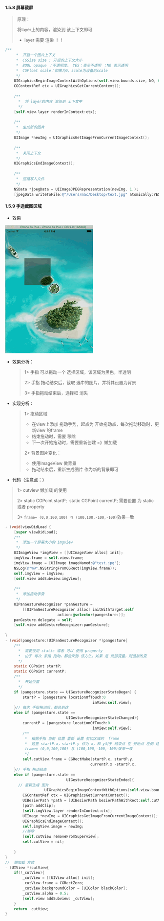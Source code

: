 #### 1.5.8 屏幕截屏

> 原理：
>
>  	将layer上的内容，渲染到 该上下文即可
>
> - layer 需要 渲染 ！！

```objective-c
/**
     *  开启一个图片上下文
     *  CGSize size : 开启的上下文大小
     *  BOOL opaque ：不透明度。 YES：表示不透明 ；NO 表示透明
     *  CGFloat scale：如果为0，scale为设备的scale
     */
    UIGraphicsBeginImageContextWithOptions(self.view.bounds.size, NO, 0);
    CGContextRef ctx = UIGraphicsGetCurrentContext();
    
    /**
      *  将 layer的内容 渲染到 上下文中
      */
    [self.view.layer renderInContext:ctx];
    
    /**
     *  生成新的图片
     */
    UIImage *newImg = UIGraphicsGetImageFromCurrentImageContext();
    
    /**
     *  关闭上下文
     */
    UIGraphicsEndImageContext();
    
    /**
     *  压缩写入文件
     */
    NSData *jpegData = UIImageJPEGRepresentation(newImg, 1.);
    [jpegData writeToFile:@"/Users/mac/Desktop/text.jpg" atomically:YES];
```

#### 1.5.9 手选截图区域

- 效果

![QQ20170308-184419](../assets/QQ20170308-184419.gif)

- 效果分析：

  > 1> 手指 可以拖动一个 选择区域，该区域为黑色，半透明
  >
  > 2> 手指 拖动结束后，截取 选中的图片，并将其设置为背景
  >
  > 3> 手指拖动结束后，选择框 消失

- 实现分析：

  > 1> 拖动区域
  >
  > - 在view上添加 拖动手势，起点为 开始拖动点，每次拖动移动时，更新view 的frame
  > - 结束拖动时，需要 移除
  > - 下一次开始拖动时，需要重新创建 =》懒加载
  >
  > 2> 背景图片变化：
  >
  > - 使用ImageView 做背景
  > - 拖动结束后，重新生成图片 作为新的背景即可

- 代码（注意点：）

> 1> cutview 懒加载 的使用
>
> 2> static CGPoint startP;
> ​    static CGPoint currentP; 需要设置 为 static  或者 property
>
> 3> ```frame= (0,0,100,100) 与 (100,100,-100,-100)```效果一致

```objective-c
- (void)viewDidLoad {
    [super viewDidLoad];
    /**
     *  添加一个屏幕大小的 imgview
     */
    UIImageView *imgView = [[UIImageView alloc] init];
    imgView.frame = self.view.frame;
    imgView.image = [UIImage imageNamed:@"test.jpg"];
    NSLog(@"%@",NSStringFromCGRect(imgView.frame));
    self.imgView = imgView;
    [self.view addSubview:imgView];
    
  	/**
     *  添加拖动手势
     */
    UIPanGestureRecognizer *panGesture = 
      	[[UIPanGestureRecognizer alloc] initWithTarget:self 
         				action:@selector(pangesture:)];
    panGesture.delegate = self;
    [self.view addGestureRecognizer:panGesture];
    
}
- (void)pangesture:(UIPanGestureRecognizer *)pangesture{
  	/**
      *  需要使用 static 或者 可以 使用 property
      *  由于 每次 手指 拖动，都会来到 该方法，如果 是 局部变量，则值被改变
      */
    static CGPoint startP;
    static CGPoint currentP;
    /**
      *  开始位置
      */
    if (pangesture.state == UIGestureRecognizerStateBegan) {
        startP = [pangesture locationOfTouch:0 
                  						inView:self.view];
    }// 每次 手指拖动后，都会到这
    else if (pangesture.state == 
             				UIGestureRecognizerStateChanged){
        currentP = [pangesture locationOfTouch:0 
                    					inView:self.view];
        /**
      	 *  根据手指 当前 位置 重新 设置 剪切区域的  frame
      	 *  这里 startP.x，startP.y 作为 x，和 y对于 结束点 在 开始点 左侧 这种 情况 同样适用因为
      	 frame= (0,0,100,100) 与 (100,100,-100,-100)效果一致
      	 */
        self.cutView.frame = CGRectMake(startP.x, startP.y, 
                                       currentP.x -startP.x, 										currentP.y-startP.y);
    }// 手指 拖动结束
    else if (pangesture.state == 	
             				UIGestureRecognizerStateEnded){
      // 重新生成 图片
			      UIGraphicsBeginImageContextWithOptions(self.view.bounds.size, NO,0);
        CGContextRef ctx = UIGraphicsGetCurrentContext();
        UIBezierPath *path = [UIBezierPath bezierPathWithRect:self.cutView.frame];
        [path addClip];
        [self.imgView.layer renderInContext:ctx];
        UIImage *newImg = UIGraphicsGetImageFromCurrentImageContext();
        UIGraphicsEndImageContext();
        self.imgView.image = newImg;
        //移除
        [self.cutView removeFromSuperview];
        self.cutView = nil;
        
    }
}
//  懒加载 方式 
- (UIView *)cutView{
    if(!_cutView){
        _cutView = [[UIView alloc] init];
        _cutView.frame = CGRectZero;
        _cutView.backgroundColor = [UIColor blackColor];
        _cutView.alpha = 0.5;
        [self.view addSubview: _cutView];
    }
    return _cutView;
}
```

#### 